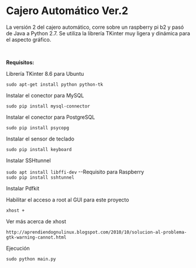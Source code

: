 <h1>Cajero Automático Ver.2</h1>

La versión 2 del cajero automático, corre sobre un raspberry pi b2 y pasó de Java a Python 2.7.
Se utiliza la librería TKinter muy ligera y dinámica para el aspecto gráfico.

<br/>

**Requisitos:**

Librería TKinter 8.6 para Ubuntu

`sudo apt-get install python python-tk`

Instalar el conector para MySQL

`sudo pip install mysql-connector` 

Instalar el conector para PostgreSQL

`sudo pip install psycopg`

Instalar el sensor de teclado

`sudo pip install keyboard`

Instalar SSHtunnel

`sudo apt install libffi-dev` --Requisito para Raspberry<br/>
`sudo pip install sshtunnel`

Instalar Pdfkit


Habilitar el acceso a root al GUI para este proyecto

`xhost +`

Ver más acerca de xhost

`http://aprendiendognulinux.blogspot.com/2010/10/solucion-al-problema-gtk-warning-cannot.html`

Ejecución

`sudo python main.py`